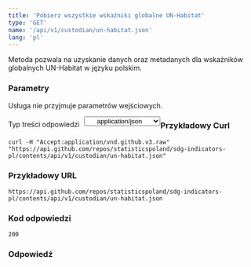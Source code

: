 ```yaml
---
title: 'Pobierz wszystkie wskaźniki globalne UN-Habitat'
type: 'GET'
name: '/api/v1/custodian/un-habitat.json'
lang: 'pl'
---
```


Metoda pozwala na uzyskanie danych oraz metadanych dla wskaźników globalnych UN-Habitat w języku polskim.

### Parametry

<p>Usługa nie przyjmuje parametrów wejściowych.</p>

<p style='float:left;margin-top: 7px;'>Typ treści odpowiedzi</p>
<select style='float:left;padding: 0px 15px;width: 155px;margin-left: 10px;text-align-last: center;'>
  <option>application/json</option>
</select>

<div id='example1'>

<h3 id="przykładowy-curl">Przykładowy Curl</h3>

<p><code class="highlighter-rouge">curl -H "Accept:application/vnd.github.v3.raw" "https://api.github.com/repos/statisticspoland/sdg-indicators-pl/contents/api/v1/custodian/un-habitat.json"</code></p>

<h3 id="przykładowy-url">Przykładowy URL</h3>

<p><code class="highlighter-rouge">https://api.github.com/repos/statisticspoland/sdg-indicators-pl/contents/api/v1/custodian/un-habitat.json</code></p>

<h3 id="przykładowy-kod-odpowiedzi">Kod odpowiedzi</h3>

<p><code class="highlighter-rouge">200</code></p>

<h3 id="przykładowa-odpowiedź">Odpowiedź</h3>

<p><code class="highlighter-rouge" id="show-data-un-habitat">
</code></p>

</div>


<script>

$.getJSON('https://sdg.gov.pl/api/v1/custodian/un-habitat.json', function(data) {
    $('#show-data-un-habitat').html(JSON.stringify(data, null, 2));
});

</script>
